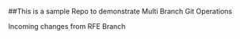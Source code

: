 ##This is a sample Repo to demonstrate Multi Branch Git Operations

Incoming changes from RFE Branch